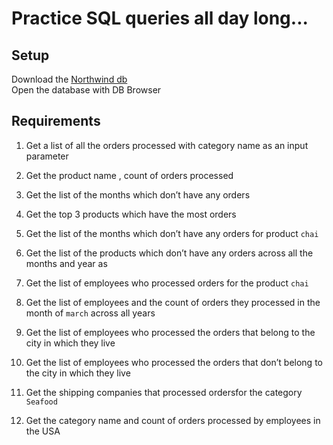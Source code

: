 # Practice SQL queries all day long...

## Setup
Download the [Northwind db](./assets/northwind.db)  
Open the database with DB Browser

## Requirements
1. Get a list of all the orders processed with category name as an input parameter

1. Get the product name , count of orders processed

1. Get the list of the months which don’t have any orders

1. Get the top 3 products which have the most orders

1. Get the list of the months which don’t have any orders for product `chai`

1. Get the list of the products which don’t have any orders across all the months and year as

1. Get the list of employees who processed orders for the product `chai`

1. Get the list of employees and the count of orders they processed in the month of `march` across all years

1. Get the list of employees who processed the orders that belong to the city in which they live

1. Get the list of employees who processed the orders that don’t belong to the city in which they live

1. Get the shipping companies that processed ordersfor the category `Seafood`

1. Get the category name and count of orders processed by employees in the USA